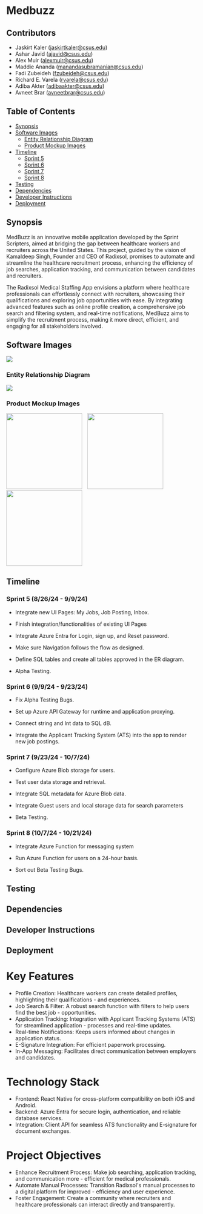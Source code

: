 # Medbuzz

## Contributors

<!-- TODO: Enter everyone's email -->

- Jaskirt Kaler (jaskirtkaler@csus.edu)
- Ashar Javid (ajavid@csus.edu)
- Alex Muir (alexmuir@csus.edu)
- Maddie Ananda (manandasubramanian@csus.edu)
- Fadi Zubeideh (fzubeideh@csus.edu)
- Richard E. Varela (rvarela@csus.edu)
- Adiba Akter (adibaakter@csus.edu)
- Avneet Brar (avneetbrar@csus.edu)

## Table of Contents

- [Synopsis](#synopsis)
- [Software Images](#software-images)
    - [Entity Relationship Diagram](#entity-relationship-diagram)
    - [Product Mockup Images](#product-mockup-images)
- [Timeline](#timeline)
    - [Sprint 5](#sprint-5-82624---9924)
    - [Sprint 6](#sprint-6-9924---92324)
    - [Sprint 7](#sprint-7-92324---10724)
    - [Sprint 8](#sprint-8-10724---102124)
- [Testing](#testing)
- [Dependencies](#dependencies)
- [Developer Instructions](#developer-instructions)
- [Deployment](#deployment)

## Synopsis

MedBuzz is an innovative mobile application developed by the Sprint Scripters, aimed at bridging the gap between healthcare workers and recruiters across the United States. This project, guided by the vision of Kamaldeep Singh, Founder and CEO of Radixsol, promises to automate and streamline the healthcare recruitment process, enhancing the efficiency of job searches, application tracking, and communication between candidates and recruiters.

The Radixsol Medical Staffing App envisions a platform where healthcare professionals can effortlessly connect with recruiters, showcasing their qualifications and exploring job opportunities with ease. By integrating advanced features such as online profile creation, a comprehensive job search and filtering system, and real-time notifications, MedBuzz aims to simplify the recruitment process, making it more direct, efficient, and engaging for all stakeholders involved.

## Software Images

<!-- TODO: Need software logo. Doesn't have to be located anywhere in readme -->

![](./imgs/Medbuzz.png)

### Entity Relationship Diagram

![](./imgs/CSC190ERDiagram.jpg)

<!-- TODO: Need ER Diagram -->

### Product Mockup Images

<div>
    <img src=./imgs/Login.png width="200" style="margin-right:10"/>
    <img src=./imgs/Homepage.png width="200" style="margin-right:10"/>
    <img src=./imgs/Profile.png width="200"/>
</div>

<!-- TODO: Need mockup images -->

## Timeline

### Sprint 5 (8/26/24 - 9/9/24)
<!-- Need more info -->

- Integrate new UI Pages: My Jobs, Job Posting, Inbox. 

- Finish integration/functionalities of existing UI Pages 

- Integrate Azure Entra for Login, sign up, and Reset password. 

- Make sure Navigation follows the flow as designed. 

- Define SQL tables and create all tables approved in the ER diagram. 

- Alpha Testing. 

### Sprint 6 (9/9/24 - 9/23/24)

<!-- Need more info -->
- Fix Alpha Testing Bugs. 

- Set up Azure API Gateway for runtime and application proxying. 

- Connect string and Int data to SQL dB. 

- Integrate the Applicant Tracking System (ATS) into the app to render new job postings. 

### Sprint 7 (9/23/24 - 10/7/24)

<!-- Need more info -->
- Configure Azure Blob storage for users. 

- Test user data storage and retrieval. 

- Integrate SQL metadata for Azure Blob data. 

- Integrate Guest users and local storage data for search parameters 

- Beta Testing. 

### Sprint 8 (10/7/24 - 10/21/24)

<!-- Need more info -->
- Integrate Azure Function for messaging system 

- Run Azure Function for users on a 24-hour basis. 

- Sort out Beta Testing Bugs. 

## Testing

<!-- Place holder until 191 -->

## Dependencies

<!-- Place holder until 191 -->

## Developer Instructions

<!-- Place holder until 191 -->

## Deployment

<!-- Place holder until 191 -->

# Key Features

- Profile Creation: Healthcare workers can create detailed profiles, highlighting their qualifications - and experiences.
- Job Search & Filter: A robust search function with filters to help users find the best job - opportunities.
- Application Tracking: Integration with Applicant Tracking Systems (ATS) for streamlined application - processes and real-time updates.
- Real-time Notifications: Keeps users informed about changes in application status.
- E-Signature Integration: For efficient paperwork processing.
- In-App Messaging: Facilitates direct communication between employers and candidates.

# Technology Stack

- Frontend: React Native for cross-platform compatibility on both iOS and Android.
- Backend: Azure Entra for secure login, authentication, and reliable database services.
- Integration: Client API for seamless ATS functionality and E-signature for document exchanges.

# Project Objectives

- Enhance Recruitment Process: Make job searching, application tracking, and communication more - efficient for medical professionals.
- Automate Manual Processes: Transition Radixsol's manual processes to a digital platform for improved - efficiency and user experience.
- Foster Engagement: Create a community where recruiters and healthcare professionals can interact directly and transparently.
